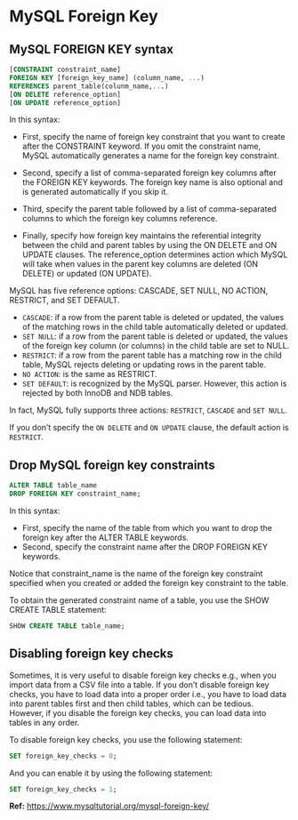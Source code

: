 # MySQL Foreign Key

## MySQL FOREIGN KEY syntax
```SQL
[CONSTRAINT constraint_name]
FOREIGN KEY [foreign_key_name] (column_name, ...)
REFERENCES parent_table(colunm_name,...)
[ON DELETE reference_option]
[ON UPDATE reference_option]
```
In this syntax:

- First, specify the name of foreign key constraint that you want to create after the CONSTRAINT keyword. If you omit the constraint name, MySQL automatically generates a name for the foreign key constraint.

- Second, specify a list of comma-separated foreign key columns after the FOREIGN KEY keywords. The foreign key name is also optional and is generated automatically if you skip it.

- Third, specify the parent table followed by a list of comma-separated columns to which the foreign key columns reference.

- Finally, specify how foreign key maintains the referential integrity between the child and 
parent tables by using the ON DELETE and ON UPDATE clauses.  The reference_option determines 
action which MySQL will take when values in the parent key columns are deleted (ON DELETE) 
or updated (ON UPDATE).

MySQL has five reference options: CASCADE, SET NULL, NO ACTION, RESTRICT, and SET DEFAULT.

- `CASCADE`: if a row from the parent table is deleted or updated, the values of the matching rows in the child table automatically deleted or updated.
- `SET NULL`:  if a row from the parent table is deleted or updated, the values of the 
foreign key column (or columns) in the child table are set to NULL.
- `RESTRICT`:  if a row from the parent table has a matching row in the child table, MySQL 
rejects deleting or updating rows in the parent table.
- `NO ACTION`: is the same as RESTRICT.
- `SET DEFAULT`: is recognized by the MySQL parser. However, this action is rejected by 
both InnoDB and NDB tables.

In fact, MySQL fully supports three actions: `RESTRICT`, `CASCADE` and `SET NULL`.

If you don’t specify the `ON DELETE` and `ON UPDATE` clause, the default action is `RESTRICT`.

## Drop MySQL foreign key constraints
```SQL
ALTER TABLE table_name 
DROP FOREIGN KEY constraint_name;
```
In this syntax:

- First, specify the name of the table from which you want to drop the foreign key after the ALTER TABLE keywords.
- Second, specify  the constraint name after the DROP FOREIGN KEY keywords.

Notice that constraint_name is the name of the foreign key constraint specified when you 
created or added the foreign key constraint to the table.

To obtain the generated constraint name of a table, you use the SHOW CREATE TABLE statement:
```SQL
SHOW CREATE TABLE table_name;
```
## Disabling foreign key checks

Sometimes, it is very useful to disable foreign key checks e.g., when you import data from a CSV file into a table. If you don’t disable foreign key checks, you have to load data into a 
proper order i.e., you have to load data into parent tables first and then child tables, which can be tedious. However, if you disable the foreign key checks, you can load data into tables in any order.

To disable foreign key checks, you use the following statement:
```SQL
SET foreign_key_checks = 0;
```
And you can enable it by using the following statement:
```SQL
SET foreign_key_checks = 1;
```
**Ref:** https://www.mysqltutorial.org/mysql-foreign-key/